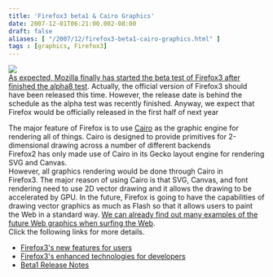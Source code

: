 ```yaml
---
title: 'Firefox3 beta1 & Cairo Graphics'
date: 2007-12-01T06:21:00.002-08:00
draft: false
aliases: [ "/2007/12/firefox3-beta1-cairo-graphics.html" ]
tags : [graphics, Firefox3]
---
```


![](http://www.arcanology.com/images/firefox-box.jpg)  
[As expected, Mozilla finally has started the beta test of Firefox3 after finished the alpha8 test](http://developer.mozilla.org/devnews/index.php/2007/11/19/firefox-3-beta-1-now-available-for-download/). Actually, the official version of Firefox3 should have been released this time. However, the release date is behind the schedule as the alpha test was recently finished. Anyway, we expect that Firefox would be officially released in the first half of next year  
  
The major feature of Firefox is to use [Cairo](http://cairographics.org/) as the graphic engine for rendering all of things. Cairo is designed to provide primitives for 2-dimensional drawing across a number of different backends  
Firefox2 has only made use of Cairo in its Gecko layout engine for rendering SVG and Canvas.  
However, all graphics rendering would be done through Cairo in Firefox3. The major reason of using Cairo is that SVG, Canvas, and font rendering need to use 2D vector drawing and it allows the drawing to be accelerated by GPU. In the future, Firefox is going to have the capabilities of drawing vector graphics as much as Flash so that it allows users to paint the Web in a standard way. [We can already find out many examples of the future Web graphics when surfing the Web](http://www.croczilla.com/svg/samples/).  
Click the following links for more details.  

*   [Firefox3's new features for users  
    ](http://channy.creation.net/blog/?p=453)
*   [Firefox3's enhanced technologies for developers](http://developer.mozilla.org/ko/docs/Firefox_3_for_developers)
*   [Beta1 Release Notes](http://www.mozilla.com/en-US/firefox/3.0b1/releasenotes/)